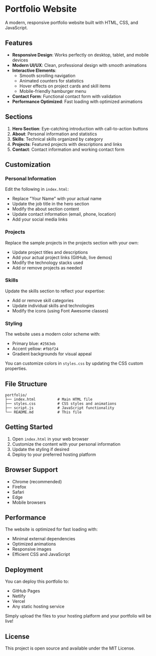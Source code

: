 # Portfolio Website

A modern, responsive portfolio website built with HTML, CSS, and JavaScript.

## Features

- **Responsive Design**: Works perfectly on desktop, tablet, and mobile devices
- **Modern UI/UX**: Clean, professional design with smooth animations
- **Interactive Elements**: 
  - Smooth scrolling navigation
  - Animated counters for statistics
  - Hover effects on project cards and skill items
  - Mobile-friendly hamburger menu
- **Contact Form**: Functional contact form with validation
- **Performance Optimized**: Fast loading with optimized animations

## Sections

1. **Hero Section**: Eye-catching introduction with call-to-action buttons
2. **About**: Personal information and statistics
3. **Skills**: Technical skills organized by category
4. **Projects**: Featured projects with descriptions and links
5. **Contact**: Contact information and working contact form

## Customization

### Personal Information
Edit the following in `index.html`:
- Replace "Your Name" with your actual name
- Update the job title in the hero section
- Modify the about section content
- Update contact information (email, phone, location)
- Add your social media links

### Projects
Replace the sample projects in the projects section with your own:
- Update project titles and descriptions
- Add your actual project links (GitHub, live demos)
- Modify the technology stacks used
- Add or remove projects as needed

### Skills
Update the skills section to reflect your expertise:
- Add or remove skill categories
- Update individual skills and technologies
- Modify the icons (using Font Awesome classes)

### Styling
The website uses a modern color scheme with:
- Primary blue: `#2563eb`
- Accent yellow: `#fbbf24`
- Gradient backgrounds for visual appeal

You can customize colors in `styles.css` by updating the CSS custom properties.

## File Structure

```
portfolio/
├── index.html          # Main HTML file
├── styles.css          # CSS styles and animations
├── script.js           # JavaScript functionality
└── README.md           # This file
```

## Getting Started

1. Open `index.html` in your web browser
2. Customize the content with your personal information
3. Update the styling if desired
4. Deploy to your preferred hosting platform

## Browser Support

- Chrome (recommended)
- Firefox
- Safari
- Edge
- Mobile browsers

## Performance

The website is optimized for fast loading with:
- Minimal external dependencies
- Optimized animations
- Responsive images
- Efficient CSS and JavaScript

## Deployment

You can deploy this portfolio to:
- GitHub Pages
- Netlify
- Vercel
- Any static hosting service

Simply upload the files to your hosting platform and your portfolio will be live!

## License

This project is open source and available under the MIT License.
